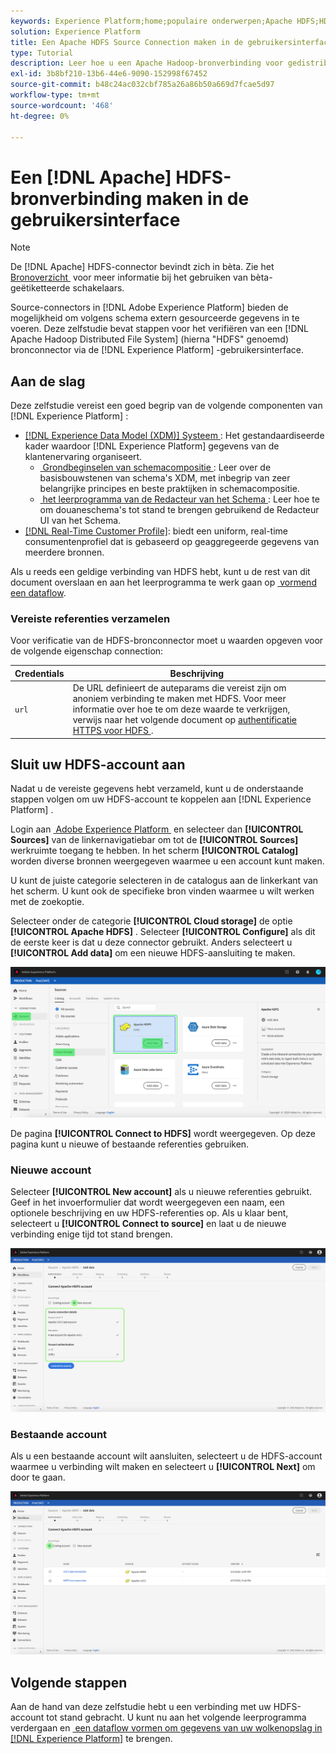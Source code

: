 ```yaml
---
keywords: Experience Platform;home;populaire onderwerpen;Apache HDFS;HDFS;hdfs
solution: Experience Platform
title: Een Apache HDFS Source Connection maken in de gebruikersinterface
type: Tutorial
description: Leer hoe u een Apache Hadoop-bronverbinding voor gedistribueerd bestandssysteem maakt met behulp van de Adobe Experience Platform-gebruikersinterface.
exl-id: 3b8bf210-13b6-44e6-9090-152998f67452
source-git-commit: b48c24ac032cbf785a26a86b50a669d7fcae5d97
workflow-type: tm+mt
source-wordcount: '468'
ht-degree: 0%

---
```


# Een [!DNL Apache] HDFS-bronverbinding maken in de gebruikersinterface

>[!NOTE]
>
>De [!DNL Apache] HDFS-connector bevindt zich in bèta. Zie het [&#x200B; Bronoverzicht &#x200B;](../../../../home.md#terms-and-conditions) voor meer informatie bij het gebruiken van bèta-geëtiketteerde schakelaars.

Source-connectors in [!DNL Adobe Experience Platform] bieden de mogelijkheid om volgens schema extern gesourceerde gegevens in te voeren. Deze zelfstudie bevat stappen voor het verifiëren van een [!DNL Apache Hadoop Distributed File System] (hierna &quot;HDFS&quot; genoemd) bronconnector via de [!DNL Experience Platform] -gebruikersinterface.

## Aan de slag

Deze zelfstudie vereist een goed begrip van de volgende componenten van [!DNL Experience Platform] :

- [[!DNL Experience Data Model (XDM)]  Systeem &#x200B;](../../../../../xdm/home.md): Het gestandaardiseerde kader waardoor [!DNL Experience Platform] gegevens van de klantenervaring organiseert.
   - [&#x200B; Grondbeginselen van schemacompositie &#x200B;](../../../../../xdm/schema/composition.md): Leer over de basisbouwstenen van schema&#39;s XDM, met inbegrip van zeer belangrijke principes en beste praktijken in schemacompositie.
   - [&#x200B; het leerprogramma van de Redacteur van het Schema &#x200B;](../../../../../xdm/tutorials/create-schema-ui.md): Leer hoe te om douaneschema&#39;s tot stand te brengen gebruikend de Redacteur UI van het Schema.
- [[!DNL Real-Time Customer Profile]](../../../../../profile/home.md): biedt een uniform, real-time consumentenprofiel dat is gebaseerd op geaggregeerde gegevens van meerdere bronnen.

Als u reeds een geldige verbinding van HDFS hebt, kunt u de rest van dit document overslaan en aan het leerprogramma te werk gaan op [&#x200B; vormend een dataflow &#x200B;](../../dataflow/batch/cloud-storage.md).

### Vereiste referenties verzamelen

Voor verificatie van de HDFS-bronconnector moet u waarden opgeven voor de volgende eigenschap connection:

| Credentials | Beschrijving |
| ---------- | ----------- |
| `url` | De URL definieert de auteparams die vereist zijn om anoniem verbinding te maken met HDFS. Voor meer informatie over hoe te om deze waarde te verkrijgen, verwijs naar het volgende document op [&#x200B; authentificatie HTTPS voor HDFS &#x200B;](https://hadoop.apache.org/docs/r1.2.1/HttpAuthentication.html). |

## Sluit uw HDFS-account aan

Nadat u de vereiste gegevens hebt verzameld, kunt u de onderstaande stappen volgen om uw HDFS-account te koppelen aan [!DNL Experience Platform] .

Login aan [&#x200B; Adobe Experience Platform &#x200B;](https://platform.adobe.com) en selecteer dan **[!UICONTROL Sources]** van de linkernavigatiebar om tot de **[!UICONTROL Sources]** werkruimte toegang te hebben. In het scherm **[!UICONTROL Catalog]** worden diverse bronnen weergegeven waarmee u een account kunt maken.

U kunt de juiste categorie selecteren in de catalogus aan de linkerkant van het scherm. U kunt ook de specifieke bron vinden waarmee u wilt werken met de zoekoptie.

Selecteer onder de categorie **[!UICONTROL Cloud storage]** de optie **[!UICONTROL Apache HDFS]** . Selecteer **[!UICONTROL Configure]** als dit de eerste keer is dat u deze connector gebruikt. Anders selecteert u **[!UICONTROL Add data]** om een nieuwe HDFS-aansluiting te maken.

![&#x200B; catalogus &#x200B;](../../../../images/tutorials/create/hdfs/catalog.png)

De pagina **[!UICONTROL Connect to HDFS]** wordt weergegeven. Op deze pagina kunt u nieuwe of bestaande referenties gebruiken.

### Nieuwe account

Selecteer **[!UICONTROL New account]** als u nieuwe referenties gebruikt. Geef in het invoerformulier dat wordt weergegeven een naam, een optionele beschrijving en uw HDFS-referenties op. Als u klaar bent, selecteert u **[!UICONTROL Connect to source]** en laat u de nieuwe verbinding enige tijd tot stand brengen.

![&#x200B; verbind &#x200B;](../../../../images/tutorials/create/hdfs/new.png)

### Bestaande account

Als u een bestaande account wilt aansluiten, selecteert u de HDFS-account waarmee u verbinding wilt maken en selecteert u **[!UICONTROL Next]** om door te gaan.

![&#x200B; bestaand &#x200B;](../../../../images/tutorials/create/hdfs/existing.png)

## Volgende stappen

Aan de hand van deze zelfstudie hebt u een verbinding met uw HDFS-account tot stand gebracht. U kunt nu aan het volgende leerprogramma verdergaan en [&#x200B; een dataflow vormen om gegevens van uw wolkenopslag in  [!DNL Experience Platform]](../../dataflow/batch/cloud-storage.md) te brengen.
